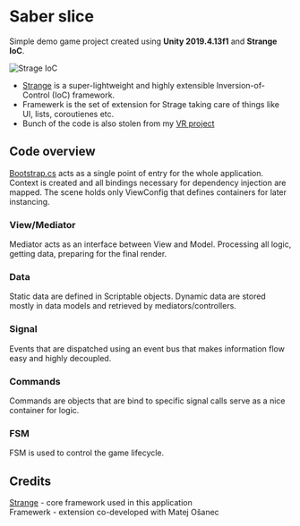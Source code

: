 # Saber slice
Simple demo game project created using **Unity 2019.4.13f1** and **Strange IoC**.

![Strage IoC](http://strangeioc.github.io/strangeioc/class-flow.png)
- [Strange](https://github.com/strangeioc/strangeioc) is a super-lightweight and highly extensible Inversion-of-Control (IoC) framework.
- Framewerk is the set of extension for Strage taking care of things like UI, lists, coroutienes etc.
- Bunch of the code is also stolen from my [VR project](https://sidequestvr.com/app/1470/you-are-two) 

## Code overview

[Bootstrap.cs](https://github.com/hercklub/slicing-saber/blob/master/Assets/Scripts/Contexts/Bootstrap.cs) acts as a single point of entry for the whole application. 
Context is created and all bindings necessary for dependency injection are mapped.
The scene holds only ViewConfig that defines containers for later instancing.


### View/Mediator
Mediator acts as an interface between View and Model. Processing all logic, getting data, preparing for the final render.
### Data
Static data are defined in Scriptable objects.
Dynamic data are stored mostly in data models and retrieved by mediators/controllers.
### Signal
 Events that are dispatched using an event bus that makes information flow easy and highly decoupled.
### Commands
Commands are objects that are bind to specific signal calls serve as a nice container for logic.
### FSM
FSM is used to control the game lifecycle.

## Credits
[Strange](https://github.com/strangeioc/strangeioc) - core framework used in this application\
Framewerk - extension co-developed with Matej Ošanec